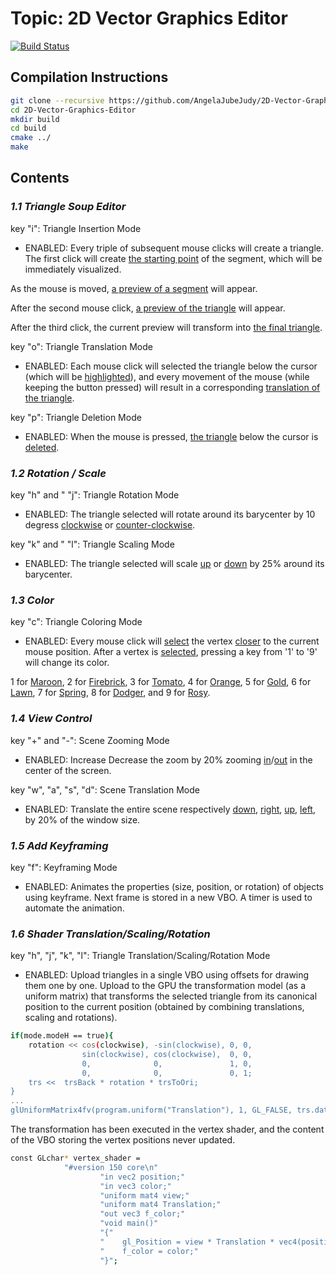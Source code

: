 # Topic: 2D Vector Graphics Editor

[![Build Status](https://travis-ci.com/AngelaJubeJudy/2D-Vector-Graphics-Editor.svg?branch=master)](https://travis-ci.com/AngelaJubeJudy/2D-Vector-Graphics-Editor)

## Compilation Instructions

```bash
git clone --recursive https://github.com/AngelaJubeJudy/2D-Vector-Graphics-Editor
cd 2D-Vector-Graphics-Editor
mkdir build
cd build
cmake ../ 
make
```

## Contents
### *1.1 Triangle Soup Editor*

key "i": Triangle Insertion Mode
* ENABLED: Every triple of subsequent mouse clicks will create a triangle. 
The first click will create [the starting point](/screenshots/1.1_preview_StartingPoint.png) of the segment, which will be immediately visualized. 
 
As the mouse is moved, [a preview of a segment](/screenshots/1.1_preview_Segment.png) will appear.

After the second mouse click, [a preview of the triangle](/screenshots/1.1_preview_Triangle.png) will appear.

After the third click, the current preview will transform into [the final triangle](/screenshots/1.1_TriangleInsertionMode.PNG).

key "o": Triangle Translation Mode
* ENABLED: Each mouse click will selected the triangle below the cursor (which will be [highlighted](/screenshots/1.1_TriangleTranslationMode_highlight.PNG)), 
and every movement of the mouse (while keeping the button pressed) will result in a corresponding [translation of the triangle](/screenshots/1.1_TriangleTranslationMode_translate.PNG). 

key "p": Triangle Deletion Mode
*  ENABLED: When the mouse is pressed, [the triangle](/screenshots/1.1_TriangleDeletionMode_1.PNG) below the cursor is [deleted](/screenshots/1.1_TriangleDeletionMode_2.PNG).

### *1.2 Rotation / Scale*

key "h" and " "j": Triangle Rotation Mode
* ENABLED: The triangle selected will rotate around its barycenter by 10 degress [clockwise](/screenshots/1.2_TriangleRotationClockwise.PNG) or [counter-clockwise](/screenshots/1.2_TriangleRotationCounterclockwise.PNG). 

key "k" and " "l": Triangle Scaling Mode
* ENABLED: The triangle selected will scale [up](/screenshots/1.2_TriangleScaleUp.PNG) or [down](/screenshots/1.2_TriangleScaleDown.PNG) by 25% around its barycenter. 

### *1.3 Color*

key "c": Triangle Coloring Mode
* ENABLED: Every mouse click will [select](/screenshots/1.3_tri1-color9-v2.PNG) the vertex [closer](/screenshots/1.3_tri1-color9-v3.PNG) to the current mouse position. 
After a vertex is [selected](/screenshots/1.3_tri2-color9-v3.PNG), pressing a key from '1' to '9' will change its color. 

1 for [Maroon](/screenshots/1.3_tri1-color1.PNG), 2 for [Firebrick](/screenshots/1.3_tri1-color2.PNG), 3 for [Tomato](/screenshots/1.3_tri1-color3.PNG), 
4 for [Orange](/screenshots/1.3_tri1-color4.PNG), 5 for [Gold](/screenshots/1.3_tri1-color5.PNG), 6 for [Lawn](/screenshots/1.3_tri1-color6.PNG), 
7 for [Spring](/screenshots/1.3_tri1-color7.PNG), 8 for [Dodger](/screenshots/1.3_tri1-color8.PNG), and 9 for [Rosy](/screenshots/1.3_tri1-color9.PNG).  
           
### *1.4 View Control*

key "+" and "-": Scene Zooming Mode
* ENABLED: Increase Decrease the zoom by 20% zooming [in](/screenshots/1.4_ZoomIn.PNG)/[out](/screenshots/1.4_ZoomOut.PNG) in the center of the screen. 

key "w", "a", "s", "d": Scene Translation Mode
* ENABLED: Translate the entire scene respectively [down](/screenshots/1.4_ViewControl_w-2.PNG), [right](/screenshots/1.4_ViewControl_a-2.PNG), [up](/screenshots/1.4_ViewControl_s-2.PNG), [left](/screenshots/1.4_ViewControl_d-2.PNG), by 20% of the window size.

### *1.5 Add Keyframing*

key "f": Keyframing Mode
* ENABLED: Animates the properties (size, position, or rotation) of objects using keyframe. 
Next frame is stored in a new VBO. 
A timer is used to automate the animation. 

### *1.6 Shader Translation/Scaling/Rotation*

key "h", "j", "k", "l": Triangle Translation/Scaling/Rotation Mode

* ENABLED: Upload triangles in a single VBO using offsets for drawing them one by one. 
Upload to the GPU the transformation model (as a uniform matrix) that transforms the selected triangle from its canonical position to the current position (obtained by combining translations, scaling and rotations). 

```bash
if(mode.modeH == true){
    rotation << cos(clockwise), -sin(clockwise), 0, 0,
                sin(clockwise), cos(clockwise),  0, 0,
                0,              0,               1, 0,
                0,              0,               0, 1;
    trs <<  trsBack * rotation * trsToOri;
}
...
glUniformMatrix4fv(program.uniform("Translation"), 1, GL_FALSE, trs.data());
```

The transformation has been executed in the vertex shader, and the content of the VBO storing the vertex positions never updated.

```bash
const GLchar* vertex_shader =
            "#version 150 core\n"
                    "in vec2 position;"
                    "in vec3 color;"
                    "uniform mat4 view;"
                    "uniform mat4 Translation;"
                    "out vec3 f_color;"
                    "void main()"
                    "{"
                    "    gl_Position = view * Translation * vec4(position, 0.0, 1.0);"
                    "    f_color = color;"
                    "}";
```
